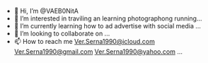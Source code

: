 - 👋 Hi, I’m @VAEB0NitA
- 👀 I’m interested in traviling an learning photographong running...
- 🌱 I’m currently learning how to ad advertise with social media  ...
- 💞️ I’m looking to collaborate on ...
- 📫 How to reach me Ver.Serna1990@icloud.com Ver.Serna1990@gmail.com Ver.Serna1990@yahoo.com ...

<!---
VAEB0NitA/VAEB0NitA is a ✨ special ✨ repository because its `README.md` (this file) appears on your GitHub profile.
You can click the Preview link to take a look at your changes.
--->
